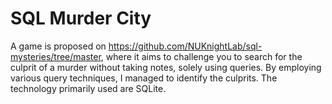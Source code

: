 # SQL Murder City
A game is proposed on https://github.com/NUKnightLab/sql-mysteries/tree/master, where it aims to challenge you to search for the culprit of a murder without taking notes, solely using queries. By employing various query techniques, I managed to identify the culprits. The technology primarily used are SQLite.
